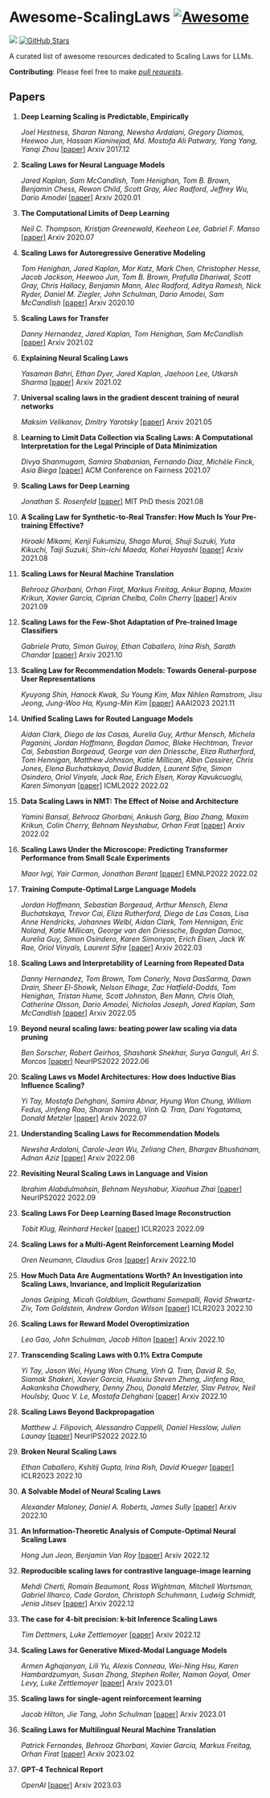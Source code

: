 # Awesome-ScalingLaws [![Awesome](https://awesome.re/badge.svg)](https://awesome.re)
![](https://img.shields.io/badge/build-welcome%20to%20contribute!-brightgreen) [![GitHub Stars](https://img.shields.io/github/stars/RZFan525/Awesome-ScalingLaws?style=social)](https://github.com/RZFan525/Awesome-ScalingLaws/stargazers)

A curated list of awesome resources dedicated to Scaling Laws for LLMs.

**Contributing**: Please feel free to make *[pull requests](https://github.com/RZFan525/Awesome-ScalingLaws/pulls)*.

## Papers
1. **Deep Learning Scaling is Predictable, Empirically**

   *Joel Hestness, Sharan Narang, Newsha Ardalani, Gregory Diamos, Heewoo Jun, Hassan Kianinejad, Md. Mostofa Ali Patwary, Yang Yang, Yanqi Zhou* [[paper]](https://arxiv.org/abs/1712.00409) Arxiv 2017.12

2. **Scaling Laws for Neural Language Models**

   *Jared Kaplan, Sam McCandlish, Tom Henighan, Tom B. Brown, Benjamin Chess, Rewon Child, Scott Gray, Alec Radford, Jeffrey Wu, Dario Amodei* [[paper]](https://arxiv.org/abs/2001.08361) Arxiv 2020.01
   
3. **The Computational Limits of Deep Learning**

   *Neil C. Thompson, Kristjan Greenewald, Keeheon Lee, Gabriel F. Manso* [[paper]](https://arxiv.org/abs/2007.05558) Arxiv 2020.07
   
4. **Scaling Laws for Autoregressive Generative Modeling**

   *Tom Henighan, Jared Kaplan, Mor Katz, Mark Chen, Christopher Hesse, Jacob Jackson, Heewoo Jun, Tom B. Brown, Prafulla Dhariwal, Scott Gray, Chris Hallacy, Benjamin Mann, Alec Radford, Aditya Ramesh, Nick Ryder, Daniel M. Ziegler, John Schulman, Dario Amodei, Sam McCandlish* [[paper]](https://arxiv.org/abs/2010.14701) Arxiv 2020.10
   
5. **Scaling Laws for Transfer**

   *Danny Hernandez, Jared Kaplan, Tom Henighan, Sam McCandlish* [[paper]](https://arxiv.org/abs/2102.01293) Arxiv 2021.02

6. **Explaining Neural Scaling Laws**
   
   *Yasaman Bahri, Ethan Dyer, Jared Kaplan, Jaehoon Lee, Utkarsh Sharma* [[paper]](https://arxiv.org/abs/2102.06701) Arxiv 2021.02

7. **Universal scaling laws in the gradient descent training of neural networks**

   *Maksim Velikanov, Dmitry Yarotsky* [[paper]](https://arxiv.org/abs/2105.00507) Arxiv 2021.05

8. **Learning to Limit Data Collection via Scaling Laws: A Computational Interpretation for the Legal Principle of Data Minimization**

   *Divya Shanmugam, Samira Shabanian, Fernando Diaz, Michèle Finck, Asia Biega* [[paper]](https://arxiv.org/abs/2107.08096) ACM Conference on Fairness 2021.07
   
9. **Scaling Laws for Deep Learning**
   
   *Jonathan S. Rosenfeld* [[paper]](https://arxiv.org/abs/2108.07686) MIT PhD thesis 2021.08

10. **A Scaling Law for Synthetic-to-Real Transfer: How Much Is Your Pre-training Effective?**

    *Hiroaki Mikami, Kenji Fukumizu, Shogo Murai, Shuji Suzuki, Yuta Kikuchi, Taiji Suzuki, Shin-ichi Maeda, Kohei Hayashi* [[paper]](https://arxiv.org/abs/2108.11018) Arxiv 2021.08
 
11. **Scaling Laws for Neural Machine Translation**

    *Behrooz Ghorbani, Orhan Firat, Markus Freitag, Ankur Bapna, Maxim Krikun, Xavier Garcia, Ciprian Chelba, Colin Cherry* [[paper]](https://arxiv.org/abs/2109.07740) Arxiv 2021.09

12. **Scaling Laws for the Few-Shot Adaptation of Pre-trained Image Classifiers**  
    
    *Gabriele Prato, Simon Guiroy, Ethan Caballero, Irina Rish, Sarath Chandar* [[paper]](https://arxiv.org/abs/2110.06990) Arxiv 2021.10

13. **Scaling Law for Recommendation Models: Towards General-purpose User Representations**

    *Kyuyong Shin, Hanock Kwak, Su Young Kim, Max Nihlen Ramstrom, Jisu Jeong, Jung-Woo Ha, Kyung-Min Kim* [[paper]](https://arxiv.org/abs/2111.11294) AAAI2023 2021.11
   
14. **Unified Scaling Laws for Routed Language Models**

    *Aidan Clark, Diego de las Casas, Aurelia Guy, Arthur Mensch, Michela Paganini, Jordan Hoffmann, Bogdan Damoc, Blake Hechtman, Trevor Cai, Sebastian Borgeaud, George van den Driessche, Eliza Rutherford, Tom Hennigan, Matthew Johnson, Katie Millican, Albin Cassirer, Chris Jones, Elena Buchatskaya, David Budden, Laurent Sifre, Simon Osindero, Oriol Vinyals, Jack Rae, Erich Elsen, Koray Kavukcuoglu, Karen Simonyan* [[paper]](https://arxiv.org/abs/2202.01169) ICML2022 2022.02
    
15. **Data Scaling Laws in NMT: The Effect of Noise and Architecture**

    *Yamini Bansal, Behrooz Ghorbani, Ankush Garg, Biao Zhang, Maxim Krikun, Colin Cherry, Behnam Neyshabur, Orhan Firat* [[paper]](https://arxiv.org/abs/2202.01994) Arxiv 2022.02

16. **Scaling Laws Under the Microscope: Predicting Transformer Performance from Small Scale Experiments**

    *Maor Ivgi, Yair Carmon, Jonathan Berant* [[paper]](https://arxiv.org/abs/2202.06387) EMNLP2022 2022.02


17. **Training Compute-Optimal Large Language Models**

    *Jordan Hoffmann, Sebastian Borgeaud, Arthur Mensch, Elena Buchatskaya, Trevor Cai, Eliza Rutherford, Diego de Las Casas, Lisa Anne Hendricks, Johannes Welbl, Aidan Clark, Tom Hennigan, Eric Noland, Katie Millican, George van den Driessche, Bogdan Damoc, Aurelia Guy, Simon Osindero, Karen Simonyan, Erich Elsen, Jack W. Rae, Oriol Vinyals, Laurent Sifre* [[paper]](https://arxiv.org/abs/2203.15556) Arxiv 2022.03
 
18. **Scaling Laws and Interpretability of Learning from Repeated Data**

    *Danny Hernandez, Tom Brown, Tom Conerly, Nova DasSarma, Dawn Drain, Sheer El-Showk, Nelson Elhage, Zac Hatfield-Dodds, Tom Henighan, Tristan Hume, Scott Johnston, Ben Mann, Chris Olah, Catherine Olsson, Dario Amodei, Nicholas Joseph, Jared Kaplan, Sam McCandlish* [[paper]](https://arxiv.org/abs/2205.10487) Arxiv 2022.05

19. **Beyond neural scaling laws: beating power law scaling via data pruning**

    *Ben Sorscher, Robert Geirhos, Shashank Shekhar, Surya Ganguli, Ari S. Morcos* [[paper]](https://arxiv.org/abs/2206.14486) NeurIPS2022 2022.06
 
20. **Scaling Laws vs Model Architectures: How does Inductive Bias Influence Scaling?**

    *Yi Tay, Mostafa Dehghani, Samira Abnar, Hyung Won Chung, William Fedus, Jinfeng Rao, Sharan Narang, Vinh Q. Tran, Dani Yogatama, Donald Metzler* [[paper]](https://arxiv.org/abs/2207.10551) Arxiv 2022.07
    
21. **Understanding Scaling Laws for Recommendation Models**

    *Newsha Ardalani, Carole-Jean Wu, Zeliang Chen, Bhargav Bhushanam, Adnan Aziz* [[paper]](https://arxiv.org/abs/2208.08489) Arxiv 2022.08

22. **Revisiting Neural Scaling Laws in Language and Vision**

    *Ibrahim Alabdulmohsin, Behnam Neyshabur, Xiaohua Zhai* [[paper]](https://arxiv.org/abs/2209.06640) NeurIPS2022 2022.09
    
23. **Scaling Laws For Deep Learning Based Image Reconstruction**

    *Tobit Klug, Reinhard Heckel* [[paper]](https://arxiv.org/abs/2209.13435) ICLR2023 2022.09
    
24. **Scaling Laws for a Multi-Agent Reinforcement Learning Model**

    *Oren Neumann, Claudius Gros* [[paper]](https://arxiv.org/abs/2210.00849) Arxiv 2022.10
    
25. **How Much Data Are Augmentations Worth? An Investigation into Scaling Laws, Invariance, and Implicit Regularization**

    *Jonas Geiping, Micah Goldblum, Gowthami Somepalli, Ravid Shwartz-Ziv, Tom Goldstein, Andrew Gordon Wilson* [[paper]](https://arxiv.org/abs/2210.06441) ICLR2023 2022.10
    
26. **Scaling Laws for Reward Model Overoptimization**

    *Leo Gao, John Schulman, Jacob Hilton* [[paper]](https://arxiv.org/abs/2210.10760) Arxiv 2022.10
 
27. **Transcending Scaling Laws with 0.1% Extra Compute**

    *Yi Tay, Jason Wei, Hyung Won Chung, Vinh Q. Tran, David R. So, Siamak Shakeri, Xavier Garcia, Huaixiu Steven Zheng, Jinfeng Rao, Aakanksha Chowdhery, Denny Zhou, Donald Metzler, Slav Petrov, Neil Houlsby, Quoc V. Le, Mostafa Dehghani* [[paper]](https://arxiv.org/abs/2210.11399) Arxiv 2022.10

28. **Scaling Laws Beyond Backpropagation**

    *Matthew J. Filipovich, Alessandro Cappelli, Daniel Hesslow, Julien Launay* [[paper]](https://arxiv.org/abs/2210.14593) NeurIPS2022 2022.10
    
29. **Broken Neural Scaling Laws**

    *Ethan Caballero, Kshitij Gupta, Irina Rish, David Krueger* [[paper]](https://arxiv.org/abs/2210.14891) ICLR2023 2022.10
    
30. **A Solvable Model of Neural Scaling Laws**
    
    *Alexander Maloney, Daniel A. Roberts, James Sully* [[paper]](https://arxiv.org/abs/2210.16859) Arxiv 2022.10
    
31. **An Information-Theoretic Analysis of Compute-Optimal Neural Scaling Laws**

    *Hong Jun Jeon, Benjamin Van Roy* [[paper]](https://arxiv.org/abs/2212.01365) Arxiv 2022.12

32. **Reproducible scaling laws for contrastive language-image learning**

    *Mehdi Cherti, Romain Beaumont, Ross Wightman, Mitchell Wortsman, Gabriel Ilharco, Cade Gordon, Christoph Schuhmann, Ludwig Schmidt, Jenia Jitsev* [[paper]](https://arxiv.org/abs/2212.07143) Arxiv 2022.12
    
33. **The case for 4-bit precision: k-bit Inference Scaling Laws**

    *Tim Dettmers, Luke Zettlemoyer* [[paper]](https://arxiv.org/abs/2212.09720) Arxiv 2022.12
    
34. **Scaling Laws for Generative Mixed-Modal Language Models**

    *Armen Aghajanyan, Lili Yu, Alexis Conneau, Wei-Ning Hsu, Karen Hambardzumyan, Susan Zhang, Stephen Roller, Naman Goyal, Omer Levy, Luke Zettlemoyer* [[paper]](https://arxiv.org/abs/2301.03728) Arxiv 2023.01
    
35. **Scaling laws for single-agent reinforcement learning**

    *Jacob Hilton, Jie Tang, John Schulman* [[paper]](https://arxiv.org/abs/2301.13442) Arxiv 2023.01
 
36. **Scaling Laws for Multilingual Neural Machine Translation**

    *Patrick Fernandes, Behrooz Ghorbani, Xavier Garcia, Markus Freitag, Orhan Firat* [[paper]](https://arxiv.org/abs/2302.09650) Arxiv 2023.02

37. **GPT-4 Technical Report**

    *OpenAI* [[paper]](https://arxiv.org/abs/2303.08774) Arxiv 2023.03

